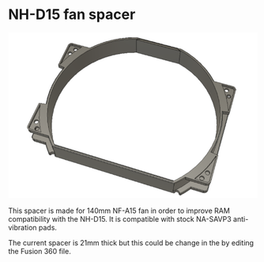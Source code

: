 # NH-D15 fan spacer

![Fan Spacer screenshot from Fusion 360](Spacer.png)

This spacer is made for 140mm NF-A15 fan in order to improve RAM compatibility with the NH-D15.
It is compatible with stock NA-SAVP3 anti-vibration pads.

The current spacer is 21mm thick but this could be change in the by editing the Fusion 360 file.
